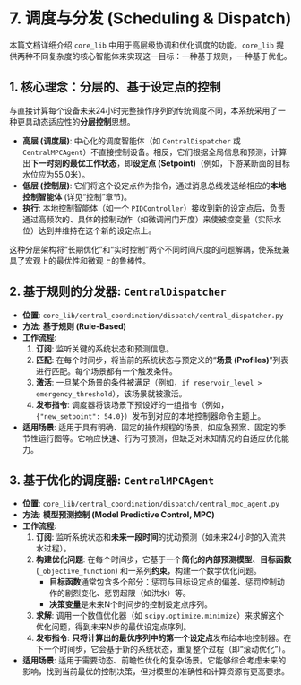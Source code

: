 # 7. 调度与分发 (Scheduling & Dispatch)

本篇文档详细介绍 `core_lib` 中用于高层级协调和优化调度的功能。`core_lib` 提供两种不同复杂度的核心智能体来实现这一目标：一种基于规则，一种基于优化。

## 1. 核心理念：分层的、基于设定点的控制

与直接计算每个设备未来24小时完整操作序列的传统调度不同，本系统采用了一种更具动态适应性的**分层控制**思想。

*   **高层 (调度层)**: 中心化的调度智能体（如 `CentralDispatcher` 或 `CentralMPCAgent`）不直接控制设备。相反，它们根据全局信息和预测，计算出**下一时刻的最优工作状态**，即**设定点 (Setpoint)**（例如，下游某断面的目标水位应为55.0米）。
*   **低层 (控制层)**: 它们将这个设定点作为指令，通过消息总线发送给相应的**本地控制智能体** (详见“控制”章节)。
*   **执行**: 本地控制智能体（如一个 `PIDController`）接收到新的设定点后，负责通过高频次的、具体的控制动作（如微调闸门开度）来使被控变量（实际水位）达到并维持在这个新的设定点上。

这种分层架构将“长期优化”和“实时控制”两个不同时间尺度的问题解耦，使系统兼具了宏观上的最优性和微观上的鲁棒性。

## 2. 基于规则的分发器: `CentralDispatcher`

*   **位置**: `core_lib/central_coordination/dispatch/central_dispatcher.py`
*   **方法**: **基于规则 (Rule-Based)**
*   **工作流程**:
    1.  **订阅**: 监听关键的系统状态和预测信息。
    2.  **匹配**: 在每个时间步，将当前的系统状态与预定义的“**场景 (Profiles)**”列表进行匹配。每个场景都有一个触发条件。
    3.  **激活**: 一旦某个场景的条件被满足（例如，`if reservoir_level > emergency_threshold`），该场景就被激活。
    4.  **发布指令**: 调度器将该场景下预设好的一组指令（例如，`{"new_setpoint": 54.0}`）发布到对应的本地控制器命令主题上。
*   **适用场景**: 适用于具有明确、固定的操作规程的场景，如应急预案、固定的季节性运行图等。它响应快速、行为可预测，但缺乏对未知情况的自适应优化能力。

## 3. 基于优化的调度器: `CentralMPCAgent`

*   **位置**: `core_lib/central_coordination/dispatch/central_mpc_agent.py`
*   **方法**: **模型预测控制 (Model Predictive Control, MPC)**
*   **工作流程**:
    1.  **订阅**: 监听系统状态和**未来一段时间**的扰动预测（如未来24小时的入流洪水过程）。
    2.  **构建优化问题**: 在每个时间步，它基于一个**简化的内部预测模型**、**目标函数** (`_objective_function`) 和一系列**约束**，构建一个数学优化问题。
        *   **目标函数**通常包含多个部分：惩罚与目标设定点的偏差、惩罚控制动作的剧烈变化、惩罚超限（如洪水）等。
        *   **决策变量**是未来N个时间步的控制设定点序列。
    3.  **求解**: 调用一个数值优化器（如 `scipy.optimize.minimize`）来求解这个优化问题，得到未来N步的最优设定点序列。
    4.  **发布指令**: **只将计算出的最优序列中的第一个设定点**发布给本地控制器。在下一个时间步，它会基于新的系统状态，重复整个过程（即“滚动优化”）。
*   **适用场景**: 适用于需要动态、前瞻性优化的复杂场景。它能够综合考虑未来的影响，找到当前最优的控制决策，但对模型的准确性和计算资源有更高要求。
